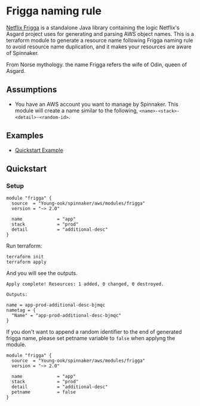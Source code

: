 # Frigga naming rule
[Netflix Frigga](https://github.com/Netflix/frigga) is a standalone Java library containing the logic Netflix's Asgard project uses for generating and parsing AWS object names. This is a terraform module to generate a resource name following Frigga naming rule to avoid resource name duplication, and it makes your resources are aware of Spinnaker.

From Norse mythology. the name Frigga refers the wife of Odin, queen of Asgard.

## Assumptions
* You have an AWS account you want to manage by Spinnaker. This module will create a name similar to the following, `<name>-<stack>-<detail>-<random-id>`.

## Examples
- [Quickstart Example](https://github.com/Young-ook/terraform-aws-spinnaker/tree/master/modules/frigga/README.md#Quickstart)

## Quickstart
### Setup
```hcl
module "frigga" {
  source  = "Young-ook/spinnaker/aws/modules/frigga"
  version = "~> 2.0"

  name             = "app"
  stack            = "prod"
  detail           = "additional-desc"
}
```
Run terraform:
```
terraform init
terraform apply
```

And you will see the outputs.
```
Apply complete! Resources: 1 added, 0 changed, 0 destroyed.

Outputs:

name = app-prod-additional-desc-bjmqc
nametag = {
  "Name" = "app-prod-additional-desc-bjmqc"
}
```

If you don't want to append a random identifier to the end of generated frigga name, please set petname variable to `false` when applyng the module.
```hcl
module "frigga" {
  source  = "Young-ook/spinnaker/aws/modules/frigga"
  version = "~> 2.0"

  name             = "app"
  stack            = "prod"
  detail           = "additional-desc"
  petname          = false
}
```
